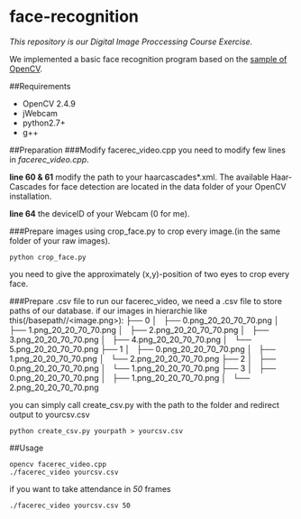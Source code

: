 # face-recognition

_This repository is our Digital Image Proccessing Course Exercise._

We implemented a basic face recognition program based on the [sample of OpenCV](http://docs.opencv.org/2.4/modules/contrib/doc/facerec/facerec_tutorial.html#face-recognition-with-opencv).

##Requirements
* OpenCV 2.4.9
* jWebcam
* python2.7+
* g++

##Preparation
###Modify facerec_video.cpp
you need to modify few lines in *facerec_video.cpp*.

**line 60 & 61** modify the path to your haarcascades*.xml.
The available Haar-Cascades for face detection are located in the data folder of your OpenCV installation.

**line 64** the deviceID of your Webcam (0 for me).

###Prepare images
using crop_face.py to crop every image.(in the same folder of your raw images).
<pre><code>python crop_face.py
</code></pre>
you need to give the approximately (x,y)-position of two eyes to crop every face.

###Prepare .csv file
to run our facerec_video, we need a .csv file to store paths of our database.
if our images in hierarchie like this(/basepath/<subject>/<image.png>):
├── 0
│   ├── 0.png_20_20_70_70.png
│   ├── 1.png_20_20_70_70.png
│   ├── 2.png_20_20_70_70.png
│   ├── 3.png_20_20_70_70.png
│   ├── 4.png_20_20_70_70.png
│   └── 5.png_20_20_70_70.png
├── 1
│   ├── 0.png_20_20_70_70.png
│   ├── 1.png_20_20_70_70.png
│   └── 2.png_20_20_70_70.png
├── 2
│   ├── 0.png_20_20_70_70.png
│   └── 1.png_20_20_70_70.png
├── 3
│   ├── 0.png_20_20_70_70.png
│   ├── 1.png_20_20_70_70.png
│   └── 2.png_20_20_70_70.png

you can simply call create_csv.py with the path to the folder and redirect output to yourcsv.csv
<pre><code>python create_csv.py yourpath > yourcsv.csv
</code></pre>

##Usage
<pre><code>opencv facerec_video.cpp
./facerec_video yourcsv.csv
</code></pre>

if you want to take attendance in _50_ frames
<pre><code>./facerec_video yourcsv.csv 50
</code></pre>

